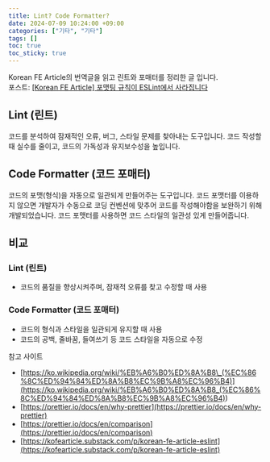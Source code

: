 ```yaml
---
title: Lint? Code Formatter?
date: 2024-07-09 10:24:00 +09:00
categories: ["기타", "기타"]
tags: []
toc: true
toc_sticky: true
---
```


Korean FE Article의 번역글을 읽고 린트와 포매터를 정리한 글 입니다.  
포스트: [[Korean FE Article] 포맷팅 규칙이 ESLint에서 사라집니다](https://kofearticle.substack.com/p/korean-fe-article-eslint)

## Lint (린트)

코드를 분석하여 잠재적인 오류, 버그, 스타일 문제를 찾아내는 도구입니다. 코드 작성할 때 실수를 줄이고, 코드의 가독성과 유지보수성을 높입니다.

## Code Formatter (코드 포매터)

코드의 포맷(형식)을 자동으로 일관되게 만들어주는 도구입니다. 코드 포맷터를 이용하지 않으면 개발자가 수동으로 코딩 컨벤션에 맞추어 코드를 작성해야함을 보완하기 위해 개발되었습니다. 코드 포맷터를 사용하면 코드 스타일의 일관성 있게 만들어줍니다.

## 비교

### Lint (린트)

- 코드의 품질을 향상시켜주며, 잠재적 오류를 찾고 수정할 때 사용

### Code Formatter (코드 포매터)

- 코드의 형식과 스타일을 일관되게 유지할 때 사용
- 코드의 공백, 줄바꿈, 들여쓰기 등 코드 스타일을 자동으로 수정

참고 사이트

- [https://ko.wikipedia.org/wiki/%EB%A6%B0%ED%8A%B8\_(%EC%86%8C%ED%94%84%ED%8A%B8%EC%9B%A8%EC%96%B4)](<https://ko.wikipedia.org/wiki/%EB%A6%B0%ED%8A%B8_(%EC%86%8C%ED%94%84%ED%8A%B8%EC%9B%A8%EC%96%B4)>)
- [https://prettier.io/docs/en/why-prettier](https://prettier.io/docs/en/why-prettier)
- [https://prettier.io/docs/en/comparison](https://prettier.io/docs/en/comparison)
- [https://kofearticle.substack.com/p/korean-fe-article-eslint](https://kofearticle.substack.com/p/korean-fe-article-eslint)
